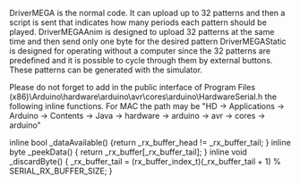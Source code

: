 DriverMEGA is the normal code. It can upload up to 32 patterns and then a script is sent that indicates how many periods each pattern should be played.
DriverMEGAAnim is designed to upload 32 patterns at the same time and then send only one byte for the desired pattern
DriverMEGAStatic is designed for operating without a computer since the 32 patterns are predefined and it is possible to cycle through them by external buttons. These patterns can be generated with the simulator.


Please do not forget to add in the public interface of Program Files (x86)\Arduino\hardware\arduino\avr\cores\arduino\HardwareSerial.h
the following inline functions. For MAC the path may be "HD -> Applications -> Arduino -> Contents -> Java -> hardware -> arduino -> avr -> cores -> arduino"

inline bool _dataAvailable() {return _rx_buffer_head != _rx_buffer_tail; }
inline byte _peekData() { return _rx_buffer[_rx_buffer_tail]; }
inline void _discardByte() { _rx_buffer_tail = (rx_buffer_index_t)(_rx_buffer_tail + 1) % SERIAL_RX_BUFFER_SIZE; }
